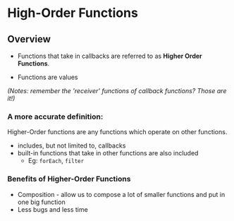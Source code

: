 # High-Order Functions

## Overview
* Functions that take in callbacks are referred to as **Higher Order Functions**.

* Functions are values


*(Notes: remember the 'receiver' functions of callback functions? Those are it!)*

### A more accurate definition:
Higher-Order functions are any functions which operate on other functions.
* includes, but not limited to, callbacks
* built-in functions that take in other functions are also included
  *  Eg: `forEach`, `filter`

### Benefits of Higher-Order Functions
* Composition - allow us to compose a lot of smaller functions and put in one big function
* Less bugs and less time